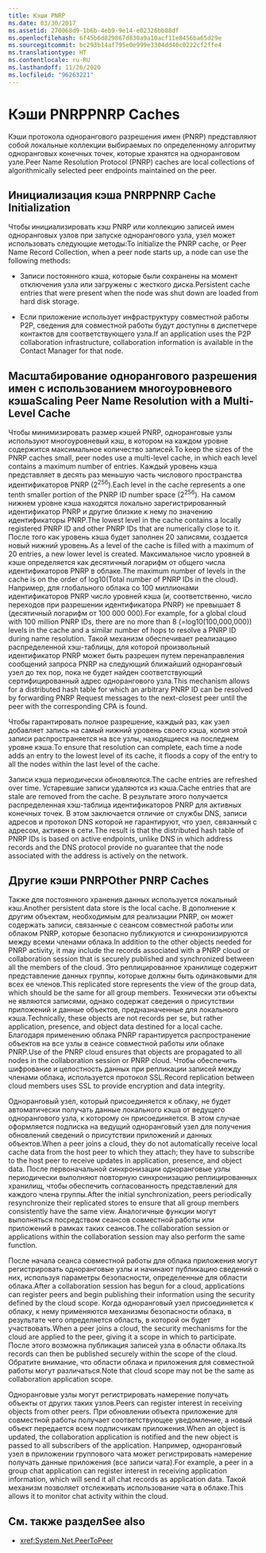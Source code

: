 ```yaml
---
title: Кэши PNRP
ms.date: 03/30/2017
ms.assetid: 270068d9-1b6b-4eb9-9e14-e02326bb88df
ms.openlocfilehash: 6f45b6d829867d830a9a10acf11e8456ba65d29e
ms.sourcegitcommit: bc293b14af795e0e999e3304dd40c0222cf2ffe4
ms.translationtype: HT
ms.contentlocale: ru-RU
ms.lasthandoff: 11/26/2020
ms.locfileid: "96263221"
---
```

# <a name="pnrp-caches"></a><span data-ttu-id="d08ea-102">Кэши PNRP</span><span class="sxs-lookup"><span data-stu-id="d08ea-102">PNRP Caches</span></span>

<span data-ttu-id="d08ea-103">Кэши протокола однорангового разрешения имен (PNRP) представляют собой локальные коллекции выбираемых по определенному алгоритму одноранговых конечных точек, которые хранятся на одноранговом узле.</span><span class="sxs-lookup"><span data-stu-id="d08ea-103">Peer Name Resolution Protocol (PNRP) caches are local collections of algorithmically selected peer endpoints maintained on the peer.</span></span>  
  
## <a name="pnrp-cache-initialization"></a><span data-ttu-id="d08ea-104">Инициализация кэша PNRP</span><span class="sxs-lookup"><span data-stu-id="d08ea-104">PNRP Cache Initialization</span></span>  

 <span data-ttu-id="d08ea-105">Чтобы инициализировать кэш PNRP или коллекцию записей имен одноранговых узлов при запуске однорангового узла, узел может использовать следующие методы:</span><span class="sxs-lookup"><span data-stu-id="d08ea-105">To initialize the PNRP cache, or Peer Name Record Collection, when a peer node starts up, a node can use the following methods:</span></span>  
  
- <span data-ttu-id="d08ea-106">Записи постоянного кэша, которые были сохранены на момент отключения узла или загружены с жесткого диска.</span><span class="sxs-lookup"><span data-stu-id="d08ea-106">Persistent cache entries that were present when the node was shut down are loaded from hard disk storage.</span></span>  
  
- <span data-ttu-id="d08ea-107">Если приложение использует инфраструктуру совместной работы P2P, сведения для совместной работы будут доступны в диспетчере контактов для соответствующего узла.</span><span class="sxs-lookup"><span data-stu-id="d08ea-107">If an application uses the P2P collaboration infrastructure, collaboration information is available in the Contact Manager for that node.</span></span>  
  
## <a name="scaling-peer-name-resolution-with-a-multi-level-cache"></a><span data-ttu-id="d08ea-108">Масштабирование однорангового разрешения имен с использованием многоуровневого кэша</span><span class="sxs-lookup"><span data-stu-id="d08ea-108">Scaling Peer Name Resolution with a Multi-Level Cache</span></span>  

 <span data-ttu-id="d08ea-109">Чтобы минимизировать размер кэшей PNRP, одноранговые узлы используют многоуровневый кэш, в котором на каждом уровне содержится максимальное количество записей.</span><span class="sxs-lookup"><span data-stu-id="d08ea-109">To keep the sizes of the PNRP caches small, peer nodes use a multi-level cache, in which each level contains a maximum number of entries.</span></span> <span data-ttu-id="d08ea-110">Каждый уровень кэша представляет в десять раз меньшую часть числового пространства идентификаторов PNRP (2<sup>256</sup>).</span><span class="sxs-lookup"><span data-stu-id="d08ea-110">Each level in the cache represents a one tenth smaller portion of the PNRP ID number space (2<sup>256</sup>).</span></span> <span data-ttu-id="d08ea-111">На самом нижнем уровне кэша находятся локально зарегистрированный идентификатор PNRP и другие близкие к нему по значению идентификаторы PNRP.</span><span class="sxs-lookup"><span data-stu-id="d08ea-111">The lowest level in the cache contains a locally registered PNRP ID and other PNRP IDs that are numerically close to it.</span></span> <span data-ttu-id="d08ea-112">После того как уровень кэша будет заполнен 20 записями, создается новый нижний уровень.</span><span class="sxs-lookup"><span data-stu-id="d08ea-112">As a level of the cache is filled with a maximum of 20 entries, a new lower level is created.</span></span> <span data-ttu-id="d08ea-113">Максимальное число уровней в кэше определяется как десятичный логарифм от общего числа идентификаторов PNRP в облаке.</span><span class="sxs-lookup"><span data-stu-id="d08ea-113">The maximum number of levels in the cache is on the order of log10(Total number of PNRP IDs in the cloud).</span></span> <span data-ttu-id="d08ea-114">Например, для глобального облака со 100 миллионами идентификаторов PNRP число уровней кэша (и, соответственно, число переходов при разрешении идентификатора PNRP) не превышает 8 (десятичный логарифм от 100 000 000).</span><span class="sxs-lookup"><span data-stu-id="d08ea-114">For example, for a global cloud with 100 million PNRP IDs, there are no more than 8 (=log10(100,000,000)) levels in the cache and a similar number of hops to resolve a PNRP ID during name resolution.</span></span> <span data-ttu-id="d08ea-115">Такой механизм обеспечивает реализацию распределенной хэш-таблицы, для которой произвольный идентификатор PNRP может быть разрешен путем перенаправления сообщений запроса PNRP на следующий ближайший одноранговый узел до тех пор, пока не будет найден соответствующий сертифицированный адрес однорангового узла.</span><span class="sxs-lookup"><span data-stu-id="d08ea-115">This mechanism allows for a distributed hash table for which an arbitrary PNRP ID can be resolved by forwarding PNRP Request messages to the next-closest peer until the peer with the corresponding CPA is found.</span></span>  
  
 <span data-ttu-id="d08ea-116">Чтобы гарантировать полное разрешение, каждый раз, как узел добавляет запись на самый нижний уровень своего кэша, копия этой записи распространяется на все узлы, находящиеся на последнем уровне кэша.</span><span class="sxs-lookup"><span data-stu-id="d08ea-116">To ensure that resolution can complete, each time a node adds an entry to the lowest level of its cache, it floods a copy of the entry to all the nodes within the last level of the cache.</span></span>  
  
 <span data-ttu-id="d08ea-117">Записи кэша периодически обновляются.</span><span class="sxs-lookup"><span data-stu-id="d08ea-117">The cache entries are refreshed over time.</span></span> <span data-ttu-id="d08ea-118">Устаревшие записи удаляются из кэша.</span><span class="sxs-lookup"><span data-stu-id="d08ea-118">Cache entries that are stale are removed from the cache.</span></span> <span data-ttu-id="d08ea-119">В результате этого получается распределенная хэш-таблица идентификаторов PNRP для активных конечных точек. В этом заключается отличие от службы DNS, записи адресов и протокол DNS которой не гарантируют, что узел, связанный с адресом, активен в сети.</span><span class="sxs-lookup"><span data-stu-id="d08ea-119">The result is that the distributed hash table of PNRP IDs is based on active endpoints, unlike DNS in which address records and the DNS protocol provide no guarantee that the node associated with the address is actively on the network.</span></span>  
  
## <a name="other-pnrp-caches"></a><span data-ttu-id="d08ea-120">Другие кэши PNRP</span><span class="sxs-lookup"><span data-stu-id="d08ea-120">Other PNRP Caches</span></span>  

 <span data-ttu-id="d08ea-121">Также для постоянного хранения данных используется локальный кэш.</span><span class="sxs-lookup"><span data-stu-id="d08ea-121">Another persistent data store is the local cache.</span></span>  <span data-ttu-id="d08ea-122">В дополнение к другим объектам, необходимым для реализации PNRP, он может содержать записи, связанные с сеансом совместной работы или облаком PNRP, которые безопасно публикуются и синхронизируются между всеми членами облака.</span><span class="sxs-lookup"><span data-stu-id="d08ea-122">In addition to the other objects needed for PNRP activity, it may include the records associated with a PNRP cloud or collaboration session that is securely published and synchronized between all the members of the cloud.</span></span> <span data-ttu-id="d08ea-123">Это реплицированное хранилище содержит представление данных группы, которые должны быть одинаковыми для всех ее членов.</span><span class="sxs-lookup"><span data-stu-id="d08ea-123">This replicated store represents the view of the group data, which should be the same for all group members.</span></span> <span data-ttu-id="d08ea-124">Технически эти объекты не являются записями, однако содержат сведения о присутствии приложений и данные объектов, предназначенные для локального кэша.</span><span class="sxs-lookup"><span data-stu-id="d08ea-124">Technically, these objects are not records per se, but rather application, presence, and object data destined for a local cache.</span></span> <span data-ttu-id="d08ea-125">Благодаря применению облака PNRP гарантируется распространение объектов на все узлы в сеансе совместной работы или облаке PNRP.</span><span class="sxs-lookup"><span data-stu-id="d08ea-125">Use of the PNRP cloud ensures that objects are propagated to all nodes in the collaboration session or PNRP cloud.</span></span>  <span data-ttu-id="d08ea-126">Чтобы обеспечить шифрование и целостность данных при репликации записей между членами облака, используется протокол SSL.</span><span class="sxs-lookup"><span data-stu-id="d08ea-126">Record replication between cloud members uses SSL to provide encryption and data integrity.</span></span>  
  
 <span data-ttu-id="d08ea-127">Одноранговый узел, который присоединяется к облаку, не будет автоматически получать данные локального кэша от ведущего однорангового узла, к которому он присоединяется. В этом случае оформляется подписка на ведущий одноранговый узел для получения обновлений сведений о присутствии приложений и данных объектов.</span><span class="sxs-lookup"><span data-stu-id="d08ea-127">When a peer joins a cloud, they do not automatically receive local cache data from the host peer to which they attach; they have to subscribe to the host peer to receive updates in application, presence, and object data.</span></span> <span data-ttu-id="d08ea-128">После первоначальной синхронизации одноранговые узлы периодически выполняют повторную синхронизацию реплицированных хранилищ, чтобы обеспечить согласованность представлений для каждого члена группы.</span><span class="sxs-lookup"><span data-stu-id="d08ea-128">After the initial synchronization, peers periodically resynchronize their replicated stores to ensure that all group members consistently have the same view.</span></span>  <span data-ttu-id="d08ea-129">Аналогичные функции могут выполняться посредством сеансов совместной работы или приложений в рамках таких сеансов.</span><span class="sxs-lookup"><span data-stu-id="d08ea-129">The collaboration session or applications within the collaboration session may also perform the same function.</span></span>  
  
 <span data-ttu-id="d08ea-130">После начала сеанса совместной работы для облака приложения могут регистрировать одноранговые узлы и начинают публикацию сведений о них, используя параметры безопасности, определенные для области облака.</span><span class="sxs-lookup"><span data-stu-id="d08ea-130">After a collaboration session has begun for a cloud, applications can register peers and begin publishing their information using the security defined by the cloud scope.</span></span> <span data-ttu-id="d08ea-131">Когда одноранговый узел присоединяется к облаку, к нему применяются механизмы безопасности облака, в результате чего определяется область, в которой он будет участвовать.</span><span class="sxs-lookup"><span data-stu-id="d08ea-131">When a peer joins a cloud, the security mechanisms for the cloud are applied to the peer, giving it a scope in which to participate.</span></span>  <span data-ttu-id="d08ea-132">После этого возможна публикация записей узла в области облака.</span><span class="sxs-lookup"><span data-stu-id="d08ea-132">Its records can then be published securely within the scope of the cloud.</span></span> <span data-ttu-id="d08ea-133">Обратите внимание, что области облака и приложения для совместной работы могут различаться.</span><span class="sxs-lookup"><span data-stu-id="d08ea-133">Note that cloud scope may not be the same as collaboration application scope.</span></span>  
  
 <span data-ttu-id="d08ea-134">Одноранговые узлы могут регистрировать намерение получать объекты от других таких узлов.</span><span class="sxs-lookup"><span data-stu-id="d08ea-134">Peers can register interest in receiving objects from other peers.</span></span> <span data-ttu-id="d08ea-135">При обновлении объекта приложение для совместной работы получает соответствующее уведомление, а новый объект передается всем подписчикам приложения.</span><span class="sxs-lookup"><span data-stu-id="d08ea-135">When an object is updated, the collaboration application is notified and the new object is passed to all subscribers of the application.</span></span> <span data-ttu-id="d08ea-136">Например, одноранговый узел в приложении группового чата может регистрировать намерение получать данные приложения (все записи чата).</span><span class="sxs-lookup"><span data-stu-id="d08ea-136">For example, a peer in a group chat application can register interest in receiving application information, which will send it all chat records as application data.</span></span>  <span data-ttu-id="d08ea-137">Такой механизм позволяет отслеживать использование чата в облаке.</span><span class="sxs-lookup"><span data-stu-id="d08ea-137">This allows it to monitor chat activity within the cloud.</span></span>  
  
## <a name="see-also"></a><span data-ttu-id="d08ea-138">См. также раздел</span><span class="sxs-lookup"><span data-stu-id="d08ea-138">See also</span></span>

- <xref:System.Net.PeerToPeer>
